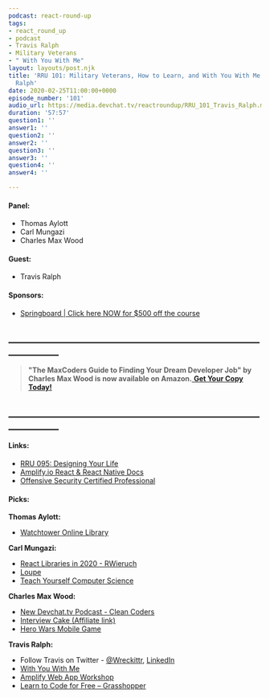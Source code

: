 ```yaml
---
podcast: react-round-up
tags:
- react_round_up
- podcast
- Travis Ralph
- Military Veterans
- " With You With Me"
layout: layouts/post.njk
title: 'RRU 101: Military Veterans, How to Learn, and With You With Me with Travis
  Ralph'
date: 2020-02-25T11:00:00+0000
episode_number: '101'
audio_url: https://media.devchat.tv/reactroundup/RRU_101_Travis_Ralph.mp3
duration: '57:57'
question1: ''
answer1: ''
question2: ''
answer2: ''
question3: ''
answer3: ''
question4: ''
answer4: ''

---
```

#### **Panel:**

* Thomas Aylott
* Carl Mungazi
* Charles Max Wood

#### **Guest:**

* Travis Ralph

#### **Sponsors:**

* [Springboard | Click here NOW for $500 off the course](https://www.springboard.com/workshops/software-engineering-career-track/?utm_source=devchat&utm_medium=podcast&utm_campaign=reactroundup)

## **____________________________________________________________**

> **"The MaxCoders Guide to Finding Your Dream Developer Job" by Charles Max Wood is now available on Amazon.**[ **Get Your Copy Today!**](https://www.amazon.com/gp/product/B081MBL5C9/ref=as_li_ss_tl?ie=UTF8&linkCode=sl1&tag=devchattv-20&linkId=9d61363241636e2546ef46abba198746&language=en_US)

## **____________________________________________________________**

#### **Links:**

* [RRU 095: Designing Your Life](https://devchat.tv/react-round-up/rru-095-designing-your-life/)
* [Amplify.io React & React Native Docs](https://aws-amplify.github.io/docs/js/react)
* [Offensive Security Certified Professional](https://en.wikipedia.org/wiki/Offensive_Security_Certified_Professional)

#### **Picks:**

**Thomas Aylott:**

* [Watchtower Online Library](https://wol.jw.org/en/wol/h/r1/lp-e)

**Carl Mungazi:**

* [React Libraries in 2020 - RWieruch](https://www.robinwieruch.de/react-libraries)
* [Loupe](http://latentflip.com/loupe/?code=JC5vbignYnV0dG9uJywgJ2NsaWNrJywgZnVuY3Rpb24gb25DbGljaygpIHsKICAgIHNldFRpbWVvdXQoZnVuY3Rpb24gdGltZXIoKSB7CiAgICAgICAgY29uc29sZS5sb2coJ1lvdSBjbGlja2VkIHRoZSBidXR0b24hJyk7ICAgIAogICAgfSwgMjAwMCk7Cn0pOwoKY29uc29sZS5sb2coIkhpISIpOwoKc2V0VGltZW91dChmdW5jdGlvbiB0aW1lb3V0KCkgewogICAgY29uc29sZS5sb2coIkNsaWNrIHRoZSBidXR0b24hIik7Cn0sIDUwMDApOwoKY29uc29sZS5sb2coIldlbGNvbWUgdG8gbG91cGUuIik7!!!PGJ1dHRvbj5DbGljayBtZSE8L2J1dHRvbj4%3D)
* [Teach Yourself Computer Science](https://teachyourselfcs.com/)

**Charles Max Wood:**

* [New Devchat.tv Podcast - Clean Coders](https://devchat.tv/clean-coders/)
* [Interview Cake (Affiliate link)](https://interviewcake.com/?utm_source=devchattv)
* [Hero Wars Mobile Game](https://play.google.com/store/apps/details?id=com.nexters.herowars&hl=en)

**Travis Ralph:**

* Follow Travis on Twitter - [@Wreckittr](https://twitter.com/wreckittr), [LinkedIn](https://linkedin.com/in/travis-ralph)
* [With You With Me](https://www.withyouwithme.com/)
* [Amplify Web App Workshop](https://amplify-workshop.go-aws.com/)
* [Learn to Code for Free – Grasshopper](https://grasshopper.app/)